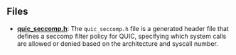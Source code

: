 
## Files
- **[quic_seccomp.h](generated/quic_seccomp.h.driver.md)**: The `quic_seccomp.h` file is a generated header file that defines a seccomp filter policy for QUIC, specifying which system calls are allowed or denied based on the architecture and syscall number.
